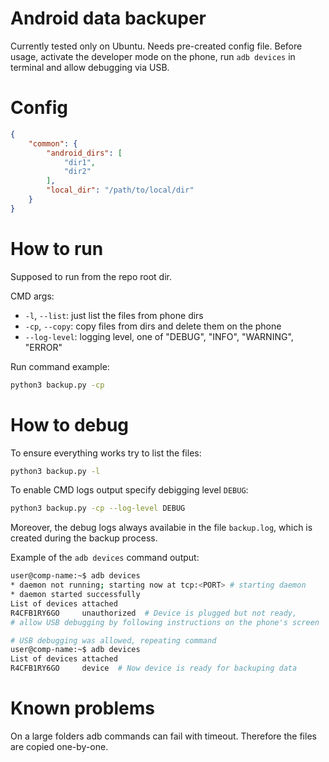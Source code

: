# Android data backuper

Currently tested only on Ubuntu. Needs pre-created config file. Before usage, activate the developer mode on the phone, run `adb devices` in terminal and allow debugging via USB.

# Config

```json
{
    "common": {
        "android_dirs": [
            "dir1",
            "dir2"
        ],
        "local_dir": "/path/to/local/dir"
    }
}
```

# How to run

Supposed to run from the repo root dir.

CMD args:

- `-l`, `--list`: just list the files from phone dirs
- `-cp`, `--copy`: copy files from dirs and delete them on the phone
- `--log-level`: logging level, one of "DEBUG", "INFO", "WARNING", "ERROR"

Run command example:
```bash
python3 backup.py -cp
```

# How to debug

To ensure everything works try to list the files:
```bash
python3 backup.py -l
```

To enable CMD logs output specify debigging level `DEBUG`:
```bash
python3 backup.py -cp --log-level DEBUG
```

Moreover, the debug logs always availabie in the file `backup.log`, which is created during the backup process.

Example of the `adb devices` command output:
```bash
user@comp-name:~$ adb devices
* daemon not running; starting now at tcp:<PORT> # starting daemon
* daemon started successfully
List of devices attached
R4CFB1RY6GO     unauthorized  # Device is plugged but not ready,
# allow USB debugging by following instructions on the phone's screen

# USB debugging was allowed, repeating command
user@comp-name:~$ adb devices
List of devices attached
R4CFB1RY6GO     device  # Now device is ready for backuping data
```

# Known problems

On a large folders adb commands can fail with timeout. Therefore the files are copied one-by-one.

